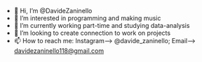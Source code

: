 - 👋 Hi, I’m @DavideZaninello
- 👀 I’m interested in programming and making music
- 🌱 I’m currently working part-time and studying data-analysis
- 💞️ I’m looking to create connection to work on projects
- 📫 How to reach me: Instagram--> @davide_zaninello; Email--> davidezaninello118@gmail.com

<!---
ProdZanna/ProdZanna is a ✨ special ✨ repository because its `README.md` (this file) appears on your GitHub profile.
You can click the Preview link to take a look at your changes.
--->

